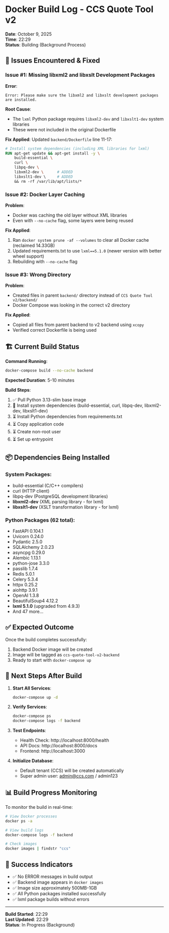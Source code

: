 # Docker Build Log - CCS Quote Tool v2

**Date**: October 9, 2025  
**Time**: 22:29  
**Status**: Building (Background Process)

## 🔧 Issues Encountered & Fixed

### Issue #1: Missing libxml2 and libxslt Development Packages
**Error**:
```
Error: Please make sure the libxml2 and libxslt development packages are installed.
```

**Root Cause**:
- The `lxml` Python package requires `libxml2-dev` and `libxslt1-dev` system libraries
- These were not included in the original Dockerfile

**Fix Applied**:
Updated `backend/Dockerfile` line 11-17:
```dockerfile
# Install system dependencies (including XML libraries for lxml)
RUN apt-get update && apt-get install -y \
    build-essential \
    curl \
    libpq-dev \
    libxml2-dev \      # ADDED
    libxslt1-dev \     # ADDED
    && rm -rf /var/lib/apt/lists/*
```

### Issue #2: Docker Layer Caching
**Problem**:
- Docker was caching the old layer without XML libraries
- Even with `--no-cache` flag, some layers were being reused

**Fix Applied**:
1. Ran `docker system prune -af --volumes` to clear all Docker cache (reclaimed 14.33GB)
2. Updated requirements.txt to use `lxml==5.1.0` (newer version with better wheel support)
3. Rebuilding with `--no-cache` flag

### Issue #3: Wrong Directory
**Problem**:
- Created files in parent `backend/` directory instead of `CCS Quote Tool v2/backend/`
- Docker Compose was looking in the correct v2 directory

**Fix Applied**:
- Copied all files from parent backend to v2 backend using `xcopy`
- Verified correct Dockerfile is being used

## 🏗️ Current Build Status

**Command Running**:
```bash
docker-compose build --no-cache backend
```

**Expected Duration**: 5-10 minutes

**Build Steps**:
1. ✅ Pull Python 3.13-slim base image
2. 🔄 Install system dependencies (build-essential, curl, libpq-dev, libxml2-dev, libxslt1-dev)
3. ⏳ Install Python dependencies from requirements.txt
4. ⏳ Copy application code
5. ⏳ Create non-root user
6. ⏳ Set up entrypoint

## 📦 Dependencies Being Installed

### System Packages:
- build-essential (C/C++ compilers)
- curl (HTTP client)
- libpq-dev (PostgreSQL development libraries)
- **libxml2-dev** (XML parsing library - for lxml)
- **libxslt1-dev** (XSLT transformation library - for lxml)

### Python Packages (62 total):
- FastAPI 0.104.1
- Uvicorn 0.24.0
- Pydantic 2.5.0
- SQLAlchemy 2.0.23
- asyncpg 0.29.0
- Alembic 1.13.1
- python-jose 3.3.0
- passlib 1.7.4
- Redis 5.0.1
- Celery 5.3.4
- httpx 0.25.2
- aiohttp 3.9.1
- OpenAI 1.3.8
- BeautifulSoup4 4.12.2
- **lxml 5.1.0** (upgraded from 4.9.3)
- And 47 more...

## ✅ Expected Outcome

Once the build completes successfully:
1. Backend Docker image will be created
2. Image will be tagged as `ccs-quote-tool-v2-backend`
3. Ready to start with `docker-compose up`

## 🚀 Next Steps After Build

1. **Start All Services**:
   ```bash
   docker-compose up -d
   ```

2. **Verify Services**:
   ```bash
   docker-compose ps
   docker-compose logs -f backend
   ```

3. **Test Endpoints**:
   - Health Check: http://localhost:8000/health
   - API Docs: http://localhost:8000/docs
   - Frontend: http://localhost:3000

4. **Initialize Database**:
   - Default tenant (CCS) will be created automatically
   - Super admin user: admin@ccs.com / admin123

## 📊 Build Progress Monitoring

To monitor the build in real-time:
```bash
# View Docker processes
docker ps -a

# View build logs
docker-compose logs -f backend

# Check images
docker images | findstr "ccs"
```

## 🎯 Success Indicators

- ✅ No ERROR messages in build output
- ✅ Backend image appears in `docker images`
- ✅ Image size approximately 500MB-1GB
- ✅ All Python packages installed successfully
- ✅ lxml package builds without errors

---

**Build Started**: 22:29  
**Last Updated**: 22:29  
**Status**: In Progress (Background)



